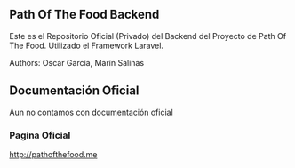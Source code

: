 ## Path Of The Food Backend

Este es el Repositorio Oficial (Privado) del Backend del Proyecto de Path Of The Food.
Utilizado el Framework Laravel.

Authors: Oscar García, Marín Salinas

## Documentación Oficial

Aun no contamos con documentación oficial

### Pagina Oficial

http://pathofthefood.me